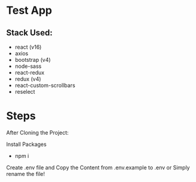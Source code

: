 # Test App 

## Stack Used:  

- react (v16)
- axios
- bootstrap (v4)
- node-sass
- react-redux
- redux (v4)
- react-custom-scrollbars
- reselect

# Steps
After Cloning the Project: 
 
Install Packages
- npm i 

Create .env file and Copy the Content from .env.example to .env or Simply rename the file!